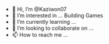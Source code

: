 - 👋 Hi, I’m @Kaziwon07
- 👀 I’m interested in ... Building Games
- 🌱 I’m currently learning ...
- 💞️ I’m looking to collaborate on ...
- 📫 How to reach me ...

<!---
Kaziwon07/Kaziwon07 is a ✨ special ✨ repository because its `README.md` (this file) appears on your GitHub profile.
You can click the Preview link to take a look at your changes.
--->
